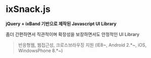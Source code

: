 # ixSnack.js
**jQuery + ixBand 기반으로 제작된 Javascript UI Library**

좀더 간편하면서 직관적이며 확장성을 보장하면서도 안정적인 UI Library
>반응형웹, 웹접근성, 크로스브라우징 지원 (IE8~, Android 2.*~, iOS, WindowsPhone 8.*~)
